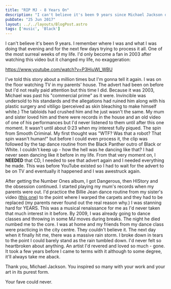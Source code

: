 ```yaml
---
title: "RIP MJ - 8 Years On"
description: "I can't believe it's been 9 years since Michael Jackson died."
pubDate: "25 Jun 2017"
layout: ../../layouts/BlogPost.astro
tags: ['music', 'Black']
---
```


I can't believe it's been 9 years. I remember where I was and what I was doing that evening and for the next few days trying to process it all. One of the most surreal weeks of my life. I'd only become a fan in 2003 after watching this video but it changed my life, no exaggeration:

https://www.youtube.com/watch?v=P3HiuWl_WBU

I've told this story about a million times but I'm gonna tell it again. I was on the floor watching TV in my parents' house. The advert had been on before but I'd not really paid attention but this time I did. Because it was 2003, Michael was past his "commercial prime" as it were. Invincible was undersold to his standards and the allegations had ruined him along with his plastic surgery and vitiligo (perceived as skin bleaching to make himself white.) The tabloids had crushed him and he just wasn't the same. My mum and sister loved him and there were records in the house and an old video of one of his performances but I'd never listened to them until after this one moment. It wasn't until about 0:23 when my interest fully piqued. The spin from Smooth Criminal. My first thought was "WTF? Was that a robot? That spin wasn't human!" but before I could even process it, the clip was followed by the tap dance routine from the Black Panther outro of Black or White. I couldn't keep up - how the hell was he dancing like that? I had never seen dancing like it before in my life. From that very moment on, I **NEEDED** that CD, I needed to see that advert again and I needed everything he made. This was before YouTube existed so I had to wait for the advert to be on TV and eventually it happened and I was awestruck again.    
       
After getting the Number Ones album, I got Dangerous, then HIStory and the obsession continued. I started playing my mum's records when my parents were out. I'd practice the Billie Jean dance routine from my sister's video ([this one](https://www.youtube.com/watch?v=tdiP9kPEpZ4)) to the point where I warped the carpets and they had to be replaced (my parents never found out the real reason why.) I was stanning hard for YEARS. This was a musical renaissance for me as I'd never taken that much interest in it before. By 2009, I was already going to dance classes and throwing in some MJ moves during breaks. The night he died numbed me to the core. I was at home and my friends from my dance class were practicing in the city centre. They couldn't believe it. The next day when it finally hit me, there was a massive rain storm. I broke down in tears to the point I could barely stand as the rain tumbled down. I'd never felt so heartbroken about anything. An artist I'd revered and loved so much - gone. It took a few years before I came to terms with it although to some degree, it'll always take me aback.

Thank you, Michael Jackson. You inspired so many with your work and your art in its purest form.

Your fave could never.
